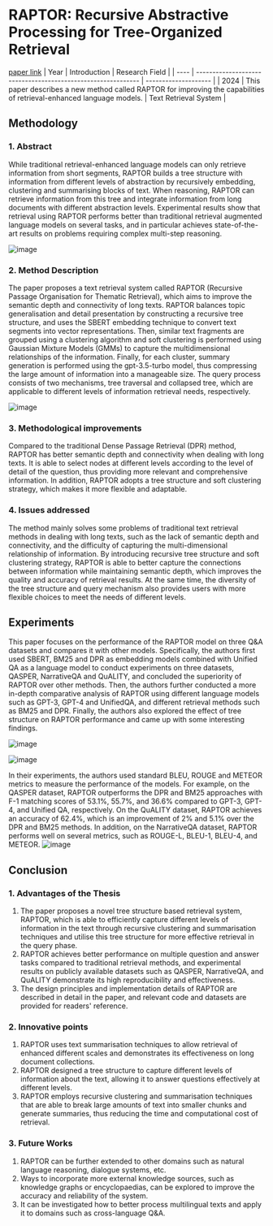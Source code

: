 # RAPTOR: Recursive Abstractive Processing for Tree-Organized Retrieval
[paper link](https://arxiv.org/pdf/2401.18059) 
| Year | Introduction                                                         | Research Field                 |
| ---- | ------------------------------------------------------------ | -------------------- |
| 2024 | This paper describes a new method called RAPTOR for improving the capabilities of retrieval-enhanced language models.          |   Text Retrieval System        |

## Methodology

### 1. Abstract
While traditional retrieval-enhanced language models can only retrieve information from short segments, RAPTOR builds a tree structure with information from different levels of abstraction by recursively embedding, clustering and summarising blocks of text. When reasoning, RAPTOR can retrieve information from this tree and integrate information from long documents with different abstraction levels. Experimental results show that retrieval using RAPTOR performs better than traditional retrieval augmented language models on several tasks, and in particular achieves state-of-the-art results on problems requiring complex multi-step reasoning. 

![image](https://github.com/user-attachments/assets/6024b9ed-5297-4990-8fb3-fc7b4a5fb005)

### 2. Method Description 
The paper proposes a text retrieval system called RAPTOR (Recursive Passage Organisation for Thematic Retrieval), which aims to improve the semantic depth and connectivity of long texts. RAPTOR balances topic generalisation and detail presentation by constructing a recursive tree structure, and uses the SBERT embedding technique to convert text segments into vector representations. Then, similar text fragments are grouped using a clustering algorithm and soft clustering is performed using Gaussian Mixture Models (GMMs) to capture the multidimensional relationships of the information. Finally, for each cluster, summary generation is performed using the gpt-3.5-turbo model, thus compressing the large amount of information into a manageable size. The query process consists of two mechanisms, tree traversal and collapsed tree, which are applicable to different levels of information retrieval needs, respectively.

![image](https://github.com/user-attachments/assets/a6faedd2-7d9f-4293-bfc9-83e00e8e6e55)
 
### 3. Methodological improvements
Compared to the traditional Dense Passage Retrieval (DPR) method, RAPTOR has better semantic depth and connectivity when dealing with long texts. It is able to select nodes at different levels according to the level of detail of the question, thus providing more relevant and comprehensive information. In addition, RAPTOR adopts a tree structure and soft clustering strategy, which makes it more flexible and adaptable.

### 4. Issues addressed 
The method mainly solves some problems of traditional text retrieval methods in dealing with long texts, such as the lack of semantic depth and connectivity, and the difficulty of capturing the multi-dimensional relationship of information. By introducing recursive tree structure and soft clustering strategy, RAPTOR is able to better capture the connections between information while maintaining semantic depth, which improves the quality and accuracy of retrieval results. At the same time, the diversity of the tree structure and query mechanism also provides users with more flexible choices to meet the needs of different levels.
 
## Experiments
This paper focuses on the performance of the RAPTOR model on three Q&A datasets and compares it with other models. Specifically, the authors first used SBERT, BM25 and DPR as embedding models combined with Unified QA as a language model to conduct experiments on three datasets, QASPER, NarrativeQA and QuALITY, and concluded the superiority of RAPTOR over other methods. Then, the authors further conducted a more in-depth comparative analysis of RAPTOR using different language models such as GPT-3, GPT-4 and UnifiedQA, and different retrieval methods such as BM25 and DPR. Finally, the authors also explored the effect of tree structure on RAPTOR performance and came up with some interesting findings.

![image](https://github.com/user-attachments/assets/377e5d27-5075-4649-b1c9-f7e7868bf131)

![image](https://github.com/user-attachments/assets/0ba173df-290b-444c-9d07-9bf0c8598997)

In their experiments, the authors used standard BLEU, ROUGE and METEOR metrics to measure the performance of the models. For example, on the QASPER dataset, RAPTOR outperforms the DPR and BM25 approaches with F-1 matching scores of 53.1%, 55.7%, and 36.6% compared to GPT-3, GPT-4, and Unified QA, respectively. On the QuALITY dataset, RAPTOR achieves an accuracy of 62.4%, which is an improvement of 2% and 5.1% over the DPR and BM25 methods. In addition, on the NarrativeQA dataset, RAPTOR performs well on several metrics, such as ROUGE-L, BLEU-1, BLEU-4, and METEOR. 
![image](https://github.com/user-attachments/assets/be445b8c-63a9-41bb-89c0-2e3536151990)

## Conclusion

### 1. Advantages of the Thesis
  1. The paper proposes a novel tree structure based retrieval system, RAPTOR, which is able to efficiently capture different levels of information in the text through recursive clustering and summarisation techniques and utilise this tree structure for more effective retrieval in the query phase.
  2. RAPTOR achieves better performance on multiple question and answer tasks compared to traditional retrieval methods, and experimental results on publicly available datasets such as QASPER, NarrativeQA, and QuALITY demonstrate its high reproducibility and effectiveness.
  3. The design principles and implementation details of RAPTOR are described in detail in the paper, and relevant code and datasets are provided for readers' reference.

### 2. Innovative points
  1. RAPTOR uses text summarisation techniques to allow retrieval of enhanced different scales and demonstrates its effectiveness on long document collections.
  2. RAPTOR designed a tree structure to capture different levels of information about the text, allowing it to answer questions effectively at different levels.
  3. RAPTOR employs recursive clustering and summarisation techniques that are able to break large amounts of text into smaller chunks and generate summaries, thus reducing the time and computational cost of retrieval. 

### 3. Future Works
  1. RAPTOR can be further extended to other domains such as natural language reasoning, dialogue systems, etc.
  2. Ways to incorporate more external knowledge sources, such as knowledge graphs or encyclopaedias, can be explored to improve the accuracy and reliability of the system.
  3. It can be investigated how to better process multilingual texts and apply it to domains such as cross-language Q&A.    
